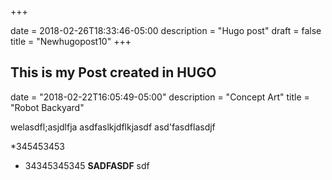 +++

date = 2018-02-26T18:33:46-05:00
description = "Hugo post"
draft = false
title = "Newhugopost10"
+++

## This is my Post created in HUGO ##
date = "2018-02-22T16:05:49-05:00"
description = "Concept Art"
title = "Robot Backyard"


welasdfl;asjdlfja
asdfaslkjdflkjasdf
asd'fasdflasdjf

*345453453
* 34345345345
**SADFASDF** sdf
